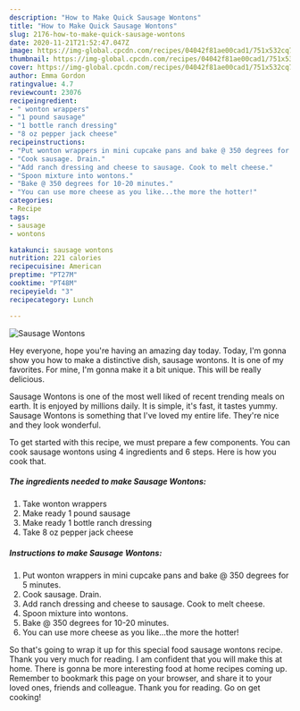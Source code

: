 ```yaml
---
description: "How to Make Quick Sausage Wontons"
title: "How to Make Quick Sausage Wontons"
slug: 2176-how-to-make-quick-sausage-wontons
date: 2020-11-21T21:52:47.047Z
image: https://img-global.cpcdn.com/recipes/04042f81ae00cad1/751x532cq70/sausage-wontons-recipe-main-photo.jpg
thumbnail: https://img-global.cpcdn.com/recipes/04042f81ae00cad1/751x532cq70/sausage-wontons-recipe-main-photo.jpg
cover: https://img-global.cpcdn.com/recipes/04042f81ae00cad1/751x532cq70/sausage-wontons-recipe-main-photo.jpg
author: Emma Gordon
ratingvalue: 4.7
reviewcount: 23076
recipeingredient:
- " wonton wrappers"
- "1 pound sausage"
- "1 bottle ranch dressing"
- "8 oz pepper jack cheese"
recipeinstructions:
- "Put wonton wrappers in mini cupcake pans and bake @ 350 degrees for 5 minutes."
- "Cook sausage. Drain."
- "Add ranch dressing and cheese to sausage. Cook to melt cheese."
- "Spoon mixture into wontons."
- "Bake @ 350 degrees for 10-20 minutes."
- "You can use more cheese as you like...the more the hotter!"
categories:
- Recipe
tags:
- sausage
- wontons

katakunci: sausage wontons 
nutrition: 221 calories
recipecuisine: American
preptime: "PT27M"
cooktime: "PT48M"
recipeyield: "3"
recipecategory: Lunch

---
```



![Sausage Wontons](https://img-global.cpcdn.com/recipes/04042f81ae00cad1/751x532cq70/sausage-wontons-recipe-main-photo.jpg)

Hey everyone, hope you're having an amazing day today. Today, I'm gonna show you how to make a distinctive dish, sausage wontons. It is one of my favorites. For mine, I'm gonna make it a bit unique. This will be really delicious.



Sausage Wontons is one of the most well liked of recent trending meals on earth. It is enjoyed by millions daily. It is simple, it's fast, it tastes yummy. Sausage Wontons is something that I've loved my entire life. They're nice and they look wonderful.


To get started with this recipe, we must prepare a few components. You can cook sausage wontons using 4 ingredients and 6 steps. Here is how you cook that.

<!--inarticleads1-->

##### The ingredients needed to make Sausage Wontons:

1. Take  wonton wrappers
1. Make ready 1 pound sausage
1. Make ready 1 bottle ranch dressing
1. Take 8 oz pepper jack cheese




<!--inarticleads2-->

##### Instructions to make Sausage Wontons:

1. Put wonton wrappers in mini cupcake pans and bake @ 350 degrees for 5 minutes.
1. Cook sausage. Drain.
1. Add ranch dressing and cheese to sausage. Cook to melt cheese.
1. Spoon mixture into wontons.
1. Bake @ 350 degrees for 10-20 minutes.
1. You can use more cheese as you like...the more the hotter!




So that's going to wrap it up for this special food sausage wontons recipe. Thank you very much for reading. I am confident that you will make this at home. There is gonna be more interesting food at home recipes coming up. Remember to bookmark this page on your browser, and share it to your loved ones, friends and colleague. Thank you for reading. Go on get cooking!
